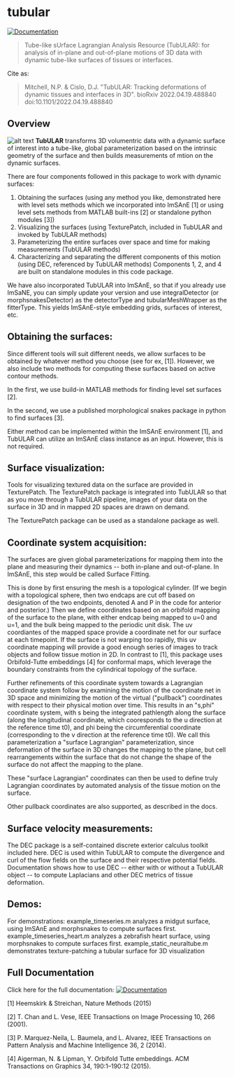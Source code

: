 # tubular


[![Documentation](https://img.shields.io/badge/Documentation-Link-blue.svg)](https://npmitchell.github.io/tubular/)

> Tube-like sUrface Lagrangian Analysis Resource (TubULAR): for analysis of in-plane and out-of-plane motions of 3D data with dynamic tube-like surfaces of tissues or interfaces.

Cite as: 
> Mitchell, N.P. & Cislo, D.J. "TubULAR: Tracking deformations of dynamic tissues and interfaces in 3D". bioRxiv 2022.04.19.488840 doi:10.1101/2022.04.19.488840


## Overview
![alt text](https://github.com/npmitchell/tubular/blob/gh-pages/docs/_images/fig_tubular_overview_v3.jpg?raw=true)
**TubULAR** transforms 3D volumentric data with a dynamic surface of interest into 
a tube-like, global parameterization based on the intrinsic geometry of the surface 
and then builds measurements of mtion on the dynamic surfaces.

There are four components followed in this package to work with dynamic surfaces: 
1. Obtaining the surfaces (using any method you like, demonstrated here with level sets methods which we incorporated into ImSAnE [1] or using level sets methods from MATLAB built-ins [2] or standalone python modules [3])
2. Visualizing the surfaces (using TexturePatch, included in TubULAR and invoked by TubULAR methods)
3. Parameterizing the entire surfaces over space and time for making measurements (TubULAR methods)
4. Characterizing and separating the different components of this motion (using DEC, referenced by TubULAR methods)
Components 1, 2, and 4 are built on standalone modules in this code package.

We have also incorporated TubULAR into ImSAnE, so that if you already use ImSaNE, you can 
simply update your version and use integralDetector (or morphsnakesDetector) as the detectorType
and tubularMeshWrapper as the fitterType. This yields ImSAnE-style embedding grids, surfaces of
interest, etc.


Obtaining the surfaces:
-----------------------
Since different tools will suit different needs, we allow surfaces to be obtained by whatever
method you choose (see for ex, [1]). However, we also include two methods for computing 
these surfaces based on active contour methods. 

In the first, we use build-in MATLAB methods for finding level set surfaces [2]. 

In the second, we use a published morphological snakes package in python to find surfaces [3].

Either method can be implemented within the ImSAnE environment [1], and TubULAR can utilize an 
ImSAnE class instance as an input. However, this is not required.

Surface visualization:
----------------------
Tools for visualizing textured data on the surface are provided in TexturePatch.
The TexturePatch package is integrated into TubULAR so that as you move through a 
TubULAR pipeline, images of your data on the surface in 3D and in mapped 2D spaces are 
drawn on demand.

The TexturePatch package can be used as a standalone package as well.

Coordinate system acquisition:
------------------------------
The surfaces are given global parameterizations for mapping them into the plane and measuring
their dynamics -- both in-plane and out-of-plane. 
In ImSAnE, this step would be called Surface Fitting.

This is done by first ensuring the mesh is a topological cylinder. (If we begin with a 
topological sphere, then two endcaps are cut off based on designation of the two endpoints,
denoted A and P in the code for anterior and posterior.) Then we define coordinates based on 
an orbifold mapping of the surface to the plane, with either endcap being mapped to u=0 and u=1,
and the bulk being mapped to the periodic unit disk. The uv coordiantes of the mapped space provide
a coordinate net for our surface at each timepoint. If the surface is not warping too rapidly,
this uv coordinate mapping will provide a good enough series of images to track objects and follow
tissue motion in 2D. In contrast to [1], this package uses Orbifold-Tutte embeddings [4] for 
conformal maps, which leverage the boundary constraints from the cylindrical topology of the 
surface.

Further refinements of this coordinate system towards a Lagrangian coordinate system follow 
by examining the motion of the coordinate net in 3D space and minimizing the motion of the 
virtual ("pullback") coordinates with respect to their physical motion over time. 
This results in an "s,phi" coordinate system, with s being the integrated 
pathlength along the surface (along the longitudinal coordinate, which cooresponds to the u 
direction at the reference time t0), and phi being the circumferential coordinate (corresponding
to the v direction at the reference time t0). We call this parameterization a "surface Lagrangian"
parameterization, since deformation of the surface in 3D changes the mapping to the plane, but 
cell rearrangements within the surface that do not change the shape of the surface do not affect 
the mapping to the plane.

These "surface Lagrangian" coordinates can then be used to define truly Lagrangian coordinates
by automated analysis of the tissue motion on the surface.

Other pullback coordinates are also supported, as described in the docs. 

Surface velocity measurements:
------------------------------
The DEC package is a self-contained discrete exterior calculus toolkit included here. DEC is
used within TubULAR to compute the divergence and curl of the flow fields on the surface and 
their respective potential fields. Documentation shows how to use DEC -- either with or 
without a TubULAR object -- to compute Laplacians and other DEC metrics of tissue deformation.

Demos:
------
For demonstrations:
 example_timeseries.m  analyzes a midgut surface, using ImSAnE and morphsnakes to compute surfaces first.
 example_timeseries_heart.m  analyzes a zebrafish heart surface, using morphsnakes to compute surfaces first.
 example_static_neuraltube.m demonstrates texture-patching a tubular surface for 3D visualization

Full Documentation
------------------
Click here for the full documentation:
[![Documentation](https://img.shields.io/badge/Documentation-Link-blue.svg)](https://npmitchell.github.io/tubular/)




[1] Heemskirk & Streichan, Nature Methods (2015)

[2] T. Chan and L. Vese, IEEE Transactions on Image Processing 10, 266 (2001).

[3] P. Marquez-Neila, L. Baumela, and L. Alvarez, IEEE Transactions on Pattern Analysis and Machine Intelligence 36, 2 (2014).

[4] Aigerman, N. & Lipman, Y. Orbifold Tutte embeddings. ACM Transactions on Graphics 34, 190:1–190:12 (2015).



